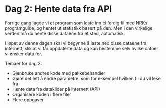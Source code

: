 Dag 2: Hente data fra API
=========================

Forrige gang lagde vi et program som leste inn ei ferdig fil med NRKs programguide,
og hentet ut statistikk basert på den.
Men i den virkelige verden må du hente disse dataene fra et sted, automatisk.

I løpet av denne dagen skal vi begynne å laste ned disse dataene fra internett,
slik at vi får oppdaterte data og kan bestemme selv hvilke datoer vi ønsker data for.

Temaer for dag 2:
* Gjenbruke andres kode med pakkebehandler
* Gjøre det lett å endre parametre, som for eksempel hvilken fil du vil lese fra
* Hente data fra datakilder på internett (API)
* Organisere koden i flere filer
* Flere oppgaver
